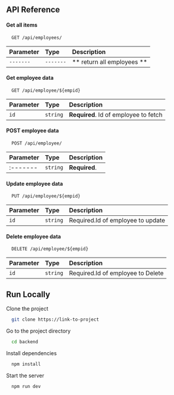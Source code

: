 
## API Reference

#### Get all items

```http
  GET /api/employees/
```

| Parameter | Type     | Description                |
| :-------- | :------- | :------------------------- |
| `-------` | `-------` | ** return all employees **|

#### Get employee data

```http
  GET /api/employee/${empid}
```

| Parameter | Type     | Description                       |
| :-------- | :------- | :-------------------------------- |
| `id`      | `string` | **Required**. Id of employee to fetch |


#### POST employee data

```http
  POST /api/employee/
```

| Parameter | Type     | Description                       |
| :-------- | :------- | :-------------------------------- |
| :-------  | `string` | **Required**.                     |


#### Update employee data

```http
  PUT /api/employee/${empid}
```

| Parameter | Type     | Description                       |
| :-------- | :------- | :-------------------------------- |
| `id`      | `string` | Required.Id of employee to update |


#### Delete employee data

```http
  DELETE /api/employee/${empid}
```

| Parameter | Type     | Description                       |
| :-------- | :------- | :-------------------------------- |
| `id`      | `string` | Required.Id of employee to Delete |



## Run Locally

Clone the project

```bash
  git clone https://link-to-project
```

Go to the project directory

```bash
  cd backend
```

Install dependencies

```bash
  npm install
```

Start the server

```bash
  npm run dev
```
